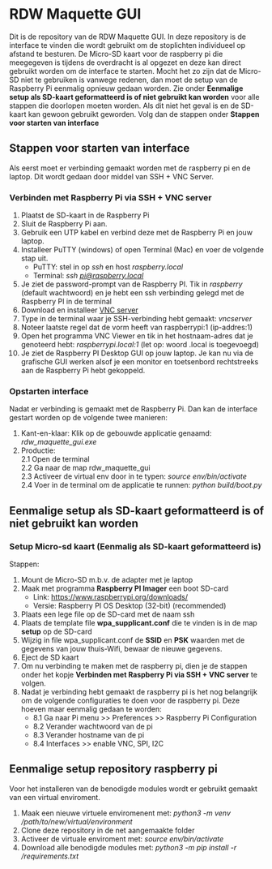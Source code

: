 # RDW Maquette GUI

Dit is de repository van de RDW Maquette GUI. In deze repository is de interface te vinden die wordt gebruikt om de stoplichten individueel op afstand te besturen. De Micro-SD kaart voor de raspberry pi die meegegeven is tijdens de overdracht is al opgezet en deze kan direct gebruikt worden om de interface te starten. Mocht het zo zijn dat de Micro-SD niet te gebruiken is vanwege redenen, dan moet de setup van de Raspberry Pi eenmalig opnieuw gedaan worden. Zie onder **Eenmalige setup als SD-kaart geformatteerd is of niet gebruikt kan worden** voor alle stappen die doorlopen moeten worden. Als dit niet het geval is en de SD-kaart kan gewoon gebruikt geworden. Volg dan de stappen onder **Stappen voor starten van interface**

## Stappen voor starten van interface ##
Als eerst moet er verbinding gemaakt worden met de raspberry pi en de laptop. Dit wordt gedaan door middel van SSH + VNC Server. 

### Verbinden met Raspberry Pi via SSH + VNC server ###
1. Plaatst de SD-kaart in de Raspberry Pi 
2. Sluit de Raspberry Pi aan.
3. Gebruik een UTP kabel en verbind deze met de Raspberry Pi en jouw laptop.
4. Installeer PuTTY (windows) of open Terminal (Mac) en voer de volgende stap uit.
   - PuTTY: stel in op *ssh* en host *raspberry.local*
   - Terminal: *ssh pi@raspberry.local*
5. Je ziet de password-prompt van de Raspberry PI. Tik in 
*raspberry* (default wachtwoord) en je hebt een ssh verbinding gelegd met de Raspberry PI in de terminal
5. Download en installeer [VNC server](https://www.realvnc.com/en/connect/download/vnc/)
6. Type in de terminal waar je SSH-verbinding hebt gemaakt: *vncserver*
7. Noteer laatste regel dat de vorm heeft van raspberrypi:1 (ip-addres:1)
8. Open het programma VNC Viewer en tik in het hostnaam-adres dat je 
genoteerd hebt: *raspberrypi.local:1* (let op: woord .local is toegevoegd)
9. Je ziet de Raspberry PI Desktop GUI op jouw laptop. Je kan nu via de grafische GUI werken 
alsof je een monitor en toetsenbord rechtstreeks aan de Raspberry Pi hebt gekoppeld.

### Opstarten interface ###
Nadat er verbinding is gemaakt met de Raspberry Pi. Dan kan de interface gestart worden op de volgende twee manieren:
1. Kant-en-klaar: Klik op de gebouwde applicatie genaamd: *rdw_maquette_gui.exe*
2. Productie: <br /> 
2.1 Open de terminal <br />
2.2 Ga naar de map rdw_maquette_gui <br />
2.3 Activeer de virtual env door in te typen: *source env/bin/activate* <br />
2.4 Voer in de terminal om de applicatie te runnen: *python build/boot.py* <br />

## Eenmalige setup als SD-kaart geformatteerd is of niet gebruikt kan worden ##

### Setup Micro-sd kaart (Eenmalig als SD-kaart geformatteerd is)
Stappen:
1. Mount de Micro-SD m.b.v. de adapter met je laptop
2. Maak met programma **Raspberry PI Imager** een boot SD-card
   - Link: https://www.raspberrypi.org/downloads/
   - Versie: Raspberry PI OS Desktop (32-bit) (recommended)
3. Plaats een lege file op de SD-card met de naam ssh
4. Plaats de template file **wpa_supplicant.conf** die te vinden is in de map **setup** op de SD-card
5. Wijzig in file wpa_supplicant.conf de **SSID** en **PSK** waarden met de gegevens van jouw thuis-Wifi, bewaar de nieuwe gegevens.
6. Eject de SD kaart
7. Om nu verbinding te maken met de raspberry pi, dien je de stappen onder het kopje **Verbinden met Raspberry Pi via SSH + VNC server** te volgen.
8. Nadat je verbinding hebt gemaakt de raspberry pi is het nog belangrijk om de volgende configuraties te doen voor de raspberry pi. Deze hoeven maar eenmalig gedaan te worden:
   - 8.1 Ga naar Pi menu >> Preferences >> Raspberry Pi Configuration
   - 8.2 Verander wachtwoord van de pi
   - 8.3 Verander hostname van de pi
   - 8.4 Interfaces >> enable VNC, SPI, I2C 

## Eenmalige setup repository raspberry pi
Voor het installeren van de benodigde modules wordt er gebruikt gemaakt van een virtual enviroment.
1.  Maak een nieuwe virtuele enviromenent met: *python3 -m venv /path/to/new/virtual/environment*
2.  Clone deze repository in de net aangemaakte folder
3.  Activeer de virtuale enviroment met: *source env/bin/activate*
4.  Download alle benodigde modules met: *python3 -m pip install -r /requirements.txt*

